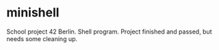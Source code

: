 # minishell
School project 42 Berlin. Shell program. Project finished and passed, but needs some cleaning up. 
